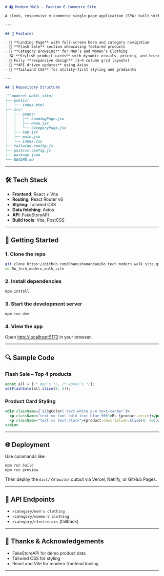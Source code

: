 ```markdown
# 🛍️ Modern Walk – Fashion E-Commerce Site

A sleek, responsive e-commerce single-page application (SPA) built with **React**, **Tailwind CSS**, and **React Router**, featuring a flash sale and category-based browsing of men's and women's clothing. Powered by [FakeStoreAPI](https://fakestoreapi.com/) for faux product data.

---

## 🚀 Features

- 🌟 **Landing Page** with full-screen hero and category navigation
- 🧥 **Flash Sale** section showcasing featured products
- 👚 **Category Browsing** for Men’s and Women’s Clothing
- 🖼️ **Stylish product cards** with dynamic visuals, pricing, and truncated descriptions
- 📱 Fully **responsive design** (1–4 column grid layouts)
- 🔁 **API-driven updates** using Axios
- 🎨 **Tailwind CSS** for utility-first styling and gradients

---

## 📁 Repository Structure

```modern\_walk\_site/
├── public/
│   └── index.html
├── src/
│   ├── pages/
│   │   ├── LandingPage.jsx
│   │   ├── Home.jsx
│   │   └── CategoryPage.jsx
│   ├── App.jsx
│   ├── main.jsx
│   └── index.css
├── tailwind.config.js
├── postcss.config.js
├── package.json
└── README.md

````

---

## 🛠️ Tech Stack

- **Frontend**: React + Vite
- **Routing**: React Router v6
- **Styling**: Tailwind CSS
- **Data fetching**: Axios
- **API**: FakeStoreAPI
- **Build tools**: Vite, PostCSS

---

## 🎯 Getting Started

### 1. Clone the repo

```bash
git clone https://github.com/Dhanushanandan/Do_tech_modern_walk_site.git
cd Do_tech_modern_walk_site
````

### 2. Install dependencies

```bash
npm install
```

### 3. Start the development server

```bash
npm run dev
```

### 4. View the app

Open [http://localhost:5173](http://localhost:5173) in your browser.

---

## 🔍 Sample Code

### Flash Sale – Top 4 products

```js
const all = [/* men’s */, /* women’s */];
setFlashSale(all.slice(0, 4));
```

### Product Card Styling

```jsx
<div className={`${bgColor} text-white p-4 text-center`}>
  <p className="text-md font-bold text-blue-900">Rs {product.price}</p>
  <p className="text-xs text-black">{product.description.slice(0, 90)}…</p>
</div>
```

---

## 🌐 Deployment

Use commands like:

```bash
npm run build
npm run preview
```

Then deploy the `dist/` or `build/` output via Vercel, Netlify, or GitHub Pages.

---

## 📄 API Endpoints

* `/category/men's clothing`
* `/category/women's clothing`
* `/category/electronics` (fallback)

---

## 🧾 Thanks & Acknowledgements

* FakeStoreAPI for demo product data
* Tailwind CSS for styling
* React and Vite for modern frontend tooling

---

```

